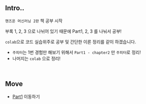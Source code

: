 ## Intro..

`핸즈온 머신러닝 2판` 책 공부 시작

부록 1, 2, 3 으로 나뉘어 있기 때문에 Part1, 2, 3 를 나눠서 공부!

`colab`으로 코드 실습위주로 공부 및 간단한 이론 정리를 같이 하겠습니다.  

* `주피터`는 1번 경험만 해보기 위해서 `Part1 - chapter2` 만 `주피터`로 정리!
* 나머지는 `colab` 으로 정리!

<br>

## Move

* [Part1](./part1) 이동하기